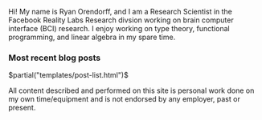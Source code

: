 Hi! My name is Ryan Orendorff, and I am a Research Scientist in the Facebook
Reality Labs Research divsion working on brain computer interface (BCI)
research.  I enjoy working on type theory, functional programming, and linear
algebra in my spare time.

### Most recent blog posts

$partial("templates/post-list.html")$

<p class="quiet">All content described and performed on this site is personal work done on my own time/equipment and is not endorsed by any employer, past or present.</p>
